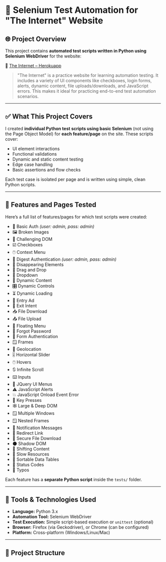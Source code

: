 # 🔧 Selenium Test Automation for "The Internet" Website

## 🌐 Project Overview

This project contains **automated test scripts written in Python using Selenium WebDriver** for the website:

🔗 [The Internet – Herokuapp](https://the-internet.herokuapp.com/)

> "The Internet" is a practice website for learning automation testing. It includes a variety of UI components like checkboxes, login forms, alerts, dynamic content, file uploads/downloads, and JavaScript errors. This makes it ideal for practicing end-to-end test automation scenarios.

---

## ✅ What This Project Covers

I created **individual Python test scripts using basic Selenium** (not using the Page Object Model) for **each feature/page** on the site. These scripts cover:

- UI element interactions  
- Functional validations  
- Dynamic and static content testing  
- Edge case handling  
- Basic assertions and flow checks  

Each test case is isolated per page and is written using simple, clean Python scripts.

---

## 📄 Features and Pages Tested

Here’s a full list of features/pages for which test scripts were created:

- 🔐 Basic Auth *(user: admin, pass: admin)*
- 🖼️ Broken Images
- 🧪 Challenging DOM
- ☑️ Checkboxes
- 🖱️ Context Menu
- 🔐 Digest Authentication *(user: admin, pass: admin)*
- 👻 Disappearing Elements
- 🧲 Drag and Drop
- 🔽 Dropdown
- 🔁 Dynamic Content
- 🎛️ Dynamic Controls
- ⏳ Dynamic Loading
- 📢 Entry Ad
- 🚪 Exit Intent
- 📥 File Download
- 📤 File Upload
- 📌 Floating Menu
- 🔐 Forgot Password
- 🔐 Form Authentication
- 🪟 Frames
- 📍 Geolocation
- 🎚️ Horizontal Slider
- 🖱️ Hovers
- 🔃 Infinite Scroll
- ⌨️ Inputs
- 🧭 JQuery UI Menus
- ⚠️ JavaScript Alerts
- 💥 JavaScript Onload Event Error
- 🎹 Key Presses
- 🕸️ Large & Deep DOM
- 🪟 Multiple Windows
- 🪟 Nested Frames
- 🔔 Notification Messages
- 🔀 Redirect Link
- 🔐 Secure File Download
- 🌑 Shadow DOM
- 🔁 Shifting Content
- 🐌 Slow Resources
- 🧮 Sortable Data Tables
- 🧾 Status Codes
- 📝 Typos

Each feature has a **separate Python script** inside the `tests/` folder.

---

## 🧰 Tools & Technologies Used

- **Language:** Python 3.x  
- **Automation Tool:** Selenium WebDriver  
- **Test Execution:** Simple script-based execution or `unittest` (optional)  
- **Browser:** Firefox (via Geckodriver), or Chrome (can be configured)  
- **Platform:** Cross-platform (Windows/Linux/Mac)

---

## 📁 Project Structure

